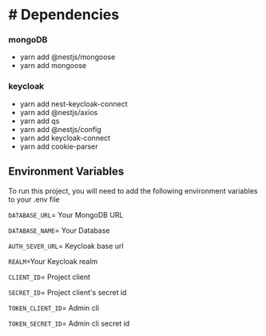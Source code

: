 # # Dependencies

### mongoDB

- yarn add @nestjs/mongoose
- yarn add mongoose

### keycloak

- yarn add nest-keycloak-connect
- yarn add @nestjs/axios
- yarn add qs
- yarn add @nestjs/config
- yarn add keycloak-connect
- yarn add cookie-parser

## Environment Variables

To run this project, you will need to add the following environment variables to your .env file

`DATABASE_URL`= Your MongoDB URL

`DATABASE_NAME`= Your Database

`AUTH_SEVER_URL`= Keycloak base url

`REALM`=Your Keycloak realm

`CLIENT_ID`= Project client

`SECRET_ID`= Project client's secret id

`TOKEN_CLIENT_ID`= Admin cli

`TOKEN_SECRET_ID`= Admin cli secret id
